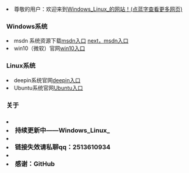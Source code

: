 <li>尊敬的用户：欢迎来到<a href="https://windows-linux-bili.github.io/home/">Windows_Linux_的网站！(点蓝字查看更多网页)</a> <a class="download" href="https://windows-linux-bili.github.io/hello/"></a>
  <h3>Windows系统</h3>
  <li>msdn 系统资源下载<a href="https://msdn.itellyou.cn/">msdn入口</a> <a href="https://next.itellyou.cn/">next，msdn入口</a>
  <li>win10（微软）官网<a href="https://www.microsoft.com/zh-cn/software-download/windows10">win10入口</a>
      
  <h3>Linux系统</h3>
  <li>deepin系统官网<a href="https://www.deepin.org/zh/download/">deepin入口</a>
  <li>Ubuntu系统官网<a href="https://cn.ubuntu.com/download">Ubuntu入口</a>
  
  
<h3>关于<h3>
<li><li>持续更新中——Windows_Linux_</li>
<li><li>链接失效请私聊qq：2513610934</li>         
<li><li>感谢：GitHub</li>
